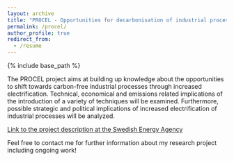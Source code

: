 ```yaml
---
layout: archive
title: "PROCEL - Opportunities for decarbonisation of industrial processes through increased electrification"
permalink: /procel/
author_profile: true
redirect_from:
  - /resume
---
```


{% include base_path %}

The PROCEL project aims at building up knowledge about the opportunities to shift towards carbon-free industrial processes through increased electrification. Technical, economical and emissions related implications of the introduction of a variety of techniques will be examined. Furthermore, possible strategic and political implications of increased electrification of industrial processes will be analyzed.

[Link to the project description at the Swedish Energy Agency](http://www.energimyndigheten.se/forskning-och-innovation/projektdatabas/sokresultat/?projectid=23530)

Feel free to contact me for further information about my research project including ongoing work!

<!---
Create a results collection (link to publications, final report, theses, workshops...)
Ongoing work / finished publications / status updates / work packages / collaboration
======
* Publications
  * Journal paper methodology (preprint)
  * Journal paper electricity price (preprint)
  * Journal paper Johan
* Case studies
  * Membranes in pulp and paper
  * Electric steam generation extended
--->
